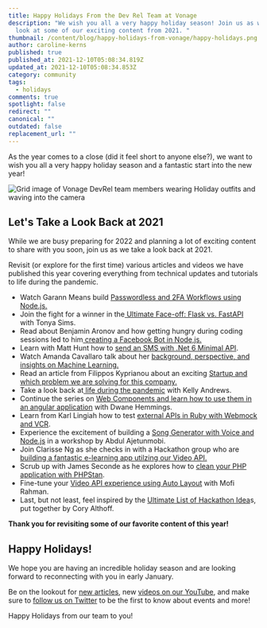 ```yaml
---
title: Happy Holidays From the Dev Rel Team at Vonage
description: "We wish you all a very happy holiday season! Join us as we take a
  look at some of our exciting content from 2021. "
thumbnail: /content/blog/happy-holidays-from-vonage/happy-holidays.png
author: caroline-kerns
published: true
published_at: 2021-12-10T05:08:34.819Z
updated_at: 2021-12-10T05:08:34.853Z
category: community
tags:
  - holidays
comments: true
spotlight: false
redirect: ""
canonical: ""
outdated: false
replacement_url: ""
---
```

As the year comes to a close (did it feel short to anyone else?), we want to wish you all a very happy holiday season and a fantastic start into the new year!

![Grid image of Vonage DevRel team members wearing Holiday outfits and waving into the camera](/content/blog/happy-holidays-from-the-dev-rel-team-at-vonage/holidays2021team.png "Grid image of Vonage DevRel team members wearing Holiday outfits and waving into the camera")

## Let's Take a Look Back at 2021

While we are busy preparing for 2022 and planning a lot of exciting content to share with you soon, join us as we take a look back at 2021. 

Revisit (or explore for the first time) various articles and videos we have published this year covering everything from technical updates and tutorials to life during the pandemic. 

* Watch Garann Means build [Passwordless and 2FA Workflows using Node.js.](https://www.youtube.com/watch?v=KoDP8qE5itg) 
* Join the fight for a winner in the[ Ultimate Face-off: Flask vs. FastAPI ](https://learn.vonage.com/blog/2021/08/10/the-ultimate-face-off-flask-vs-fastapi/)with Tonya Sims. 
* Read about Benjamin Aronov and how getting hungry during coding sessions led to him[ creating a Facebook Bot in Node,js.](https://learn.vonage.com/blog/2021/11/10/restaurant-is-now-delivering-a-facebook-bot-in-node-js/)
* Learn with Matt Hunt how to [send an SMS with .Net 6 Minimal API](https://learn.vonage.com/blog/2021/11/09/how-to-send-an-sms-with-net-6-minimal-api/).
* Watch Amanda Cavallaro talk about her [background, perspective, and insights on Machine Learning.](https://www.youtube.com/watch?v=uXzZkaDOrfg)
* Read an article from Filippos Kyprianou about an exciting [Startup and which problem we are solving for this company.](https://learn.vonage.com/blog/2021/06/16/startup-spotlight-series-lets-meet-plato-immo/)
* Take a look back at[ life during the pandemic](https://learn.vonage.com/blog/2021/11/03/looking-back-my-pandemic-story/) with Kelly Andrews.
* Continue the series on [Web Components and learn how to use them in an angular application](https://learn.vonage.com/blog/2021/02/16/using-web-components-in-an-angular-application-joyful-fun/) with Dwane Hemmings.
* Learn from Karl Lingiah how to test [external APIs in Ruby with Webmock and VCR](https://learn.vonage.com/blog/2021/11/22/testing-external-apis-in-ruby-with-webmock-and-vcr/). 
* Experience the excitement of building a [Song Generator with Voice and Node.js](https://www.youtube.com/watch?v=M4PBEIC1vHo) in a workshop by Abdul Ajetunmobi. 
* Join Clarisse Ng as she checks in with a Hackathon group who are [building a fantastic e-learning app utilzing our Video API.](https://learn.vonage.com/blog/2021/12/08/post-hackathon-the-e-learning-app-built-with-video-api/)
* Scrub up with James Seconde as he explores how to [clean your PHP application with PHPStan](https://learn.vonage.com/blog/2021/11/30/scrub-up-cleaning-your-php-application-with-phpstan/).
* Fine-tune your [Video API experience using Auto Layout](https://learn.vonage.com/blog/2021/11/18/auto-layout-for-vonage-video-application/) with Mofi Rahman.
* Last, but not least, feel inspired by the [Ultimate List of Hackathon Idea](https://learn.vonage.com/blog/2021/10/27/31-hackathon-ideas-for-your-next-marathon-coding-event/)s, put together by Cory Althoff.

**Thank you for revisiting some of our favorite content of this year!**

## **Happy Holidays!**

We hope you are having an incredible holiday season and are looking forward to reconnecting with you in early January. 

Be on the lookout for [new articles](https://learn.vonage.com/), new [videos on our YouTube](https://www.youtube.com/vonagedev), and make sure to [follow us on Twitter](https://twitter.com/VonageDev) to be the first to know about events and more!

Happy Holidays from our team to you!